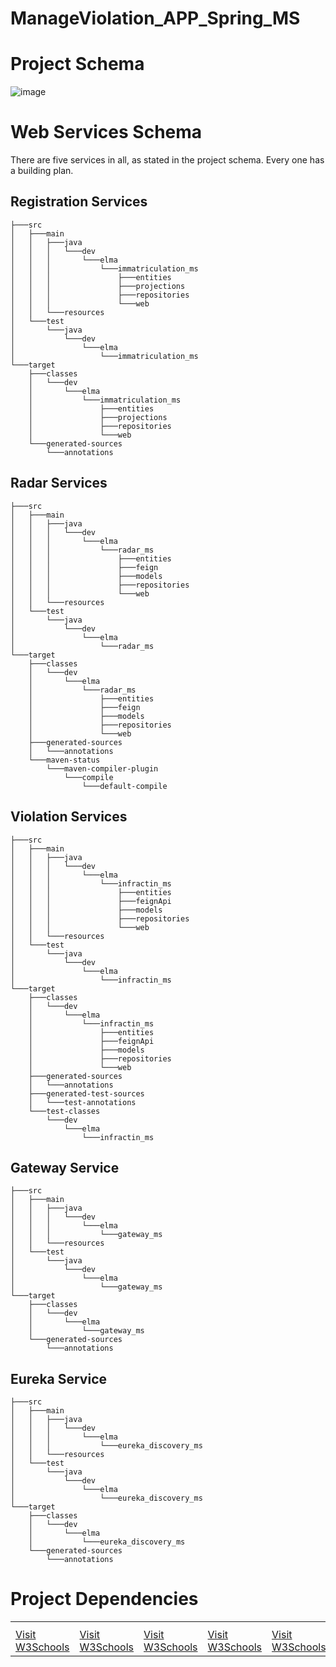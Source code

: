 # ManageViolation_APP_Spring_MS
# Project Schema 
![image](https://github.com/Elma-dev/ManageViolation_APP_Spring_MS/assets/67378945/aaa02330-718e-496d-957b-9d88037a8baf)

# Web Services Schema
There are five services in all, as stated in the project schema. Every one has a building plan.
## Registration Services
```
├───src
│   ├───main
│   │   ├───java
│   │   │   └───dev
│   │   │       └───elma
│   │   │           └───immatriculation_ms
│   │   │               ├───entities
│   │   │               ├───projections
│   │   │               ├───repositories
│   │   │               └───web
│   │   └───resources
│   └───test
│       └───java
│           └───dev
│               └───elma
│                   └───immatriculation_ms
└───target
    ├───classes
    │   └───dev
    │       └───elma
    │           └───immatriculation_ms
    │               ├───entities
    │               ├───projections
    │               ├───repositories
    │               └───web
    └───generated-sources
        └───annotations

```
## Radar Services
```
├───src
│   ├───main
│   │   ├───java
│   │   │   └───dev
│   │   │       └───elma
│   │   │           └───radar_ms
│   │   │               ├───entities
│   │   │               ├───feign
│   │   │               ├───models
│   │   │               ├───repositories
│   │   │               └───web
│   │   └───resources
│   └───test
│       └───java
│           └───dev
│               └───elma
│                   └───radar_ms
└───target
    ├───classes
    │   └───dev
    │       └───elma
    │           └───radar_ms
    │               ├───entities
    │               ├───feign
    │               ├───models
    │               ├───repositories
    │               └───web
    ├───generated-sources
    │   └───annotations
    └───maven-status
        └───maven-compiler-plugin
            └───compile
                └───default-compile

```
## Violation Services
```
├───src
│   ├───main
│   │   ├───java
│   │   │   └───dev
│   │   │       └───elma
│   │   │           └───infractin_ms
│   │   │               ├───entities
│   │   │               ├───feignApi
│   │   │               ├───models
│   │   │               ├───repositories
│   │   │               └───web
│   │   └───resources
│   └───test
│       └───java
│           └───dev
│               └───elma
│                   └───infractin_ms
└───target
    ├───classes
    │   └───dev
    │       └───elma
    │           └───infractin_ms
    │               ├───entities
    │               ├───feignApi
    │               ├───models
    │               ├───repositories
    │               └───web
    ├───generated-sources
    │   └───annotations
    ├───generated-test-sources
    │   └───test-annotations
    └───test-classes
        └───dev
            └───elma
                └───infractin_ms
```  
## Gateway Service
```
├───src
│   ├───main
│   │   ├───java
│   │   │   └───dev
│   │   │       └───elma
│   │   │           └───gateway_ms
│   │   └───resources
│   └───test
│       └───java
│           └───dev
│               └───elma
│                   └───gateway_ms
└───target
    ├───classes
    │   └───dev
    │       └───elma
    │           └───gateway_ms
    └───generated-sources
        └───annotations
```
## Eureka Service
```
├───src
│   ├───main
│   │   ├───java
│   │   │   └───dev
│   │   │       └───elma
│   │   │           └───eureka_discovery_ms
│   │   └───resources
│   └───test
│       └───java
│           └───dev
│               └───elma
│                   └───eureka_discovery_ms
└───target
    ├───classes
    │   └───dev
    │       └───elma
    │           └───eureka_discovery_ms
    └───generated-sources
        └───annotations
```
# Project Dependencies
<table>
    <tr>
        <th></th>
        <th></th>
        <th></th>
        <th></th>
        <th></th>
    </tr>
    <tr>
        <td><a href="https://github.com/Elma-dev/ManageViolation_APP_Spring_MS/blob/0fb916ac00e878670dec15f81df851d5f1ec9340/Immatriculation_MS/pom.xml">Visit W3Schools</a></td>
        <td><a href="https://github.com/Elma-dev/ManageViolation_APP_Spring_MS/blob/d69ccf2cc6d23ee1d80212006e9dc7b5a86e6b44/RadarSimulation/pom.xml">Visit W3Schools</a></td>
        <td><a href="https://github.com/Elma-dev/ManageViolation_APP_Spring_MS/blob/3f7db6a29bbc6196781d8276c4fa50a8dbdcdfe1/Infractin_MS/pom.xml">Visit W3Schools</a></td>
        <td><a href="https://www.w3schools.com">Visit W3Schools</a></td>
        <td><a href="https://www.w3schools.com">Visit W3Schools</a></td>
    </tr>
</table>


